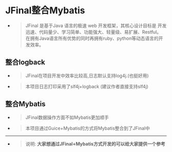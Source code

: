 # JFinal整合Mybatis

* > JFinal 是基于Java 语言的极速 web 开发框架，其核心设计目标是
开发迅速、代码量少、学习简单、功能强大、轻量级、易扩展、Restful。
在拥有Java语言所有优势的同时再拥有ruby、python等动态语言的开发效率。

## 整合logback

* > JFinal在项目开发中效率比较高,日志默认支持log4j.(也挺好用)
* > 本项目日志打印采用了slf4j+logback (建议作者直接支持slf4j)

## 整合Mybatis

* > JFinal数据操作方面不如Mybatis更加顺手
* > 本项目通过Guice+Mybatis的方式将Mybatis整合到了JFinal中

---

* > 说明: **大家想通过JFinal+Mybatis方式开发的可以给大家提供一个参考**